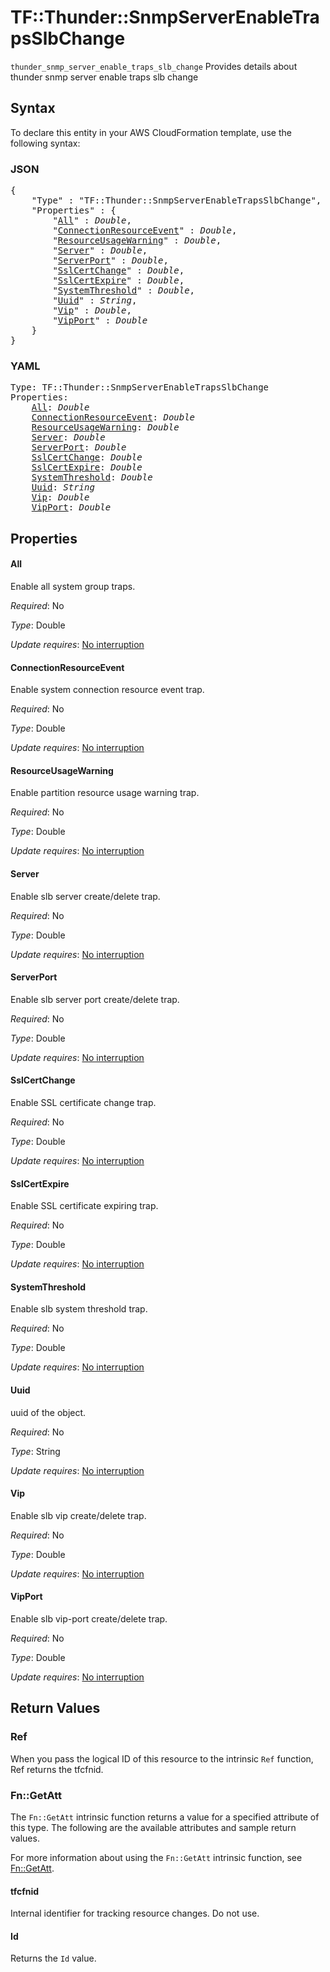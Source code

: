 # TF::Thunder::SnmpServerEnableTrapsSlbChange

`thunder_snmp_server_enable_traps_slb_change` Provides details about thunder snmp server enable traps slb change

## Syntax

To declare this entity in your AWS CloudFormation template, use the following syntax:

### JSON

<pre>
{
    "Type" : "TF::Thunder::SnmpServerEnableTrapsSlbChange",
    "Properties" : {
        "<a href="#all" title="All">All</a>" : <i>Double</i>,
        "<a href="#connectionresourceevent" title="ConnectionResourceEvent">ConnectionResourceEvent</a>" : <i>Double</i>,
        "<a href="#resourceusagewarning" title="ResourceUsageWarning">ResourceUsageWarning</a>" : <i>Double</i>,
        "<a href="#server" title="Server">Server</a>" : <i>Double</i>,
        "<a href="#serverport" title="ServerPort">ServerPort</a>" : <i>Double</i>,
        "<a href="#sslcertchange" title="SslCertChange">SslCertChange</a>" : <i>Double</i>,
        "<a href="#sslcertexpire" title="SslCertExpire">SslCertExpire</a>" : <i>Double</i>,
        "<a href="#systemthreshold" title="SystemThreshold">SystemThreshold</a>" : <i>Double</i>,
        "<a href="#uuid" title="Uuid">Uuid</a>" : <i>String</i>,
        "<a href="#vip" title="Vip">Vip</a>" : <i>Double</i>,
        "<a href="#vipport" title="VipPort">VipPort</a>" : <i>Double</i>
    }
}
</pre>

### YAML

<pre>
Type: TF::Thunder::SnmpServerEnableTrapsSlbChange
Properties:
    <a href="#all" title="All">All</a>: <i>Double</i>
    <a href="#connectionresourceevent" title="ConnectionResourceEvent">ConnectionResourceEvent</a>: <i>Double</i>
    <a href="#resourceusagewarning" title="ResourceUsageWarning">ResourceUsageWarning</a>: <i>Double</i>
    <a href="#server" title="Server">Server</a>: <i>Double</i>
    <a href="#serverport" title="ServerPort">ServerPort</a>: <i>Double</i>
    <a href="#sslcertchange" title="SslCertChange">SslCertChange</a>: <i>Double</i>
    <a href="#sslcertexpire" title="SslCertExpire">SslCertExpire</a>: <i>Double</i>
    <a href="#systemthreshold" title="SystemThreshold">SystemThreshold</a>: <i>Double</i>
    <a href="#uuid" title="Uuid">Uuid</a>: <i>String</i>
    <a href="#vip" title="Vip">Vip</a>: <i>Double</i>
    <a href="#vipport" title="VipPort">VipPort</a>: <i>Double</i>
</pre>

## Properties

#### All

Enable all system group traps.

_Required_: No

_Type_: Double

_Update requires_: [No interruption](https://docs.aws.amazon.com/AWSCloudFormation/latest/UserGuide/using-cfn-updating-stacks-update-behaviors.html#update-no-interrupt)

#### ConnectionResourceEvent

Enable system connection resource event trap.

_Required_: No

_Type_: Double

_Update requires_: [No interruption](https://docs.aws.amazon.com/AWSCloudFormation/latest/UserGuide/using-cfn-updating-stacks-update-behaviors.html#update-no-interrupt)

#### ResourceUsageWarning

Enable partition resource usage warning trap.

_Required_: No

_Type_: Double

_Update requires_: [No interruption](https://docs.aws.amazon.com/AWSCloudFormation/latest/UserGuide/using-cfn-updating-stacks-update-behaviors.html#update-no-interrupt)

#### Server

Enable slb server create/delete trap.

_Required_: No

_Type_: Double

_Update requires_: [No interruption](https://docs.aws.amazon.com/AWSCloudFormation/latest/UserGuide/using-cfn-updating-stacks-update-behaviors.html#update-no-interrupt)

#### ServerPort

Enable slb server port create/delete trap.

_Required_: No

_Type_: Double

_Update requires_: [No interruption](https://docs.aws.amazon.com/AWSCloudFormation/latest/UserGuide/using-cfn-updating-stacks-update-behaviors.html#update-no-interrupt)

#### SslCertChange

Enable SSL certificate change trap.

_Required_: No

_Type_: Double

_Update requires_: [No interruption](https://docs.aws.amazon.com/AWSCloudFormation/latest/UserGuide/using-cfn-updating-stacks-update-behaviors.html#update-no-interrupt)

#### SslCertExpire

Enable SSL certificate expiring trap.

_Required_: No

_Type_: Double

_Update requires_: [No interruption](https://docs.aws.amazon.com/AWSCloudFormation/latest/UserGuide/using-cfn-updating-stacks-update-behaviors.html#update-no-interrupt)

#### SystemThreshold

Enable slb system threshold trap.

_Required_: No

_Type_: Double

_Update requires_: [No interruption](https://docs.aws.amazon.com/AWSCloudFormation/latest/UserGuide/using-cfn-updating-stacks-update-behaviors.html#update-no-interrupt)

#### Uuid

uuid of the object.

_Required_: No

_Type_: String

_Update requires_: [No interruption](https://docs.aws.amazon.com/AWSCloudFormation/latest/UserGuide/using-cfn-updating-stacks-update-behaviors.html#update-no-interrupt)

#### Vip

Enable slb vip create/delete trap.

_Required_: No

_Type_: Double

_Update requires_: [No interruption](https://docs.aws.amazon.com/AWSCloudFormation/latest/UserGuide/using-cfn-updating-stacks-update-behaviors.html#update-no-interrupt)

#### VipPort

Enable slb vip-port create/delete trap.

_Required_: No

_Type_: Double

_Update requires_: [No interruption](https://docs.aws.amazon.com/AWSCloudFormation/latest/UserGuide/using-cfn-updating-stacks-update-behaviors.html#update-no-interrupt)

## Return Values

### Ref

When you pass the logical ID of this resource to the intrinsic `Ref` function, Ref returns the tfcfnid.

### Fn::GetAtt

The `Fn::GetAtt` intrinsic function returns a value for a specified attribute of this type. The following are the available attributes and sample return values.

For more information about using the `Fn::GetAtt` intrinsic function, see [Fn::GetAtt](https://docs.aws.amazon.com/AWSCloudFormation/latest/UserGuide/intrinsic-function-reference-getatt.html).

#### tfcfnid

Internal identifier for tracking resource changes. Do not use.

#### Id

Returns the <code>Id</code> value.

